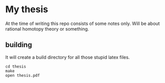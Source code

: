 My thesis
=========

At the time of writing this repo consists of some notes only.
Will be about rational homotopy theory or something.

## building
It will create a build directory for all those stupid latex files.

```
cd thesis
make
open thesis.pdf
```

